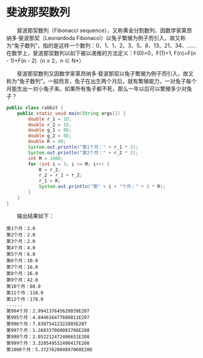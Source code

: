# 斐波那契数列

&emsp;&emsp;斐波那契数列（Fibonacci sequence），又称黄金分割数列、因数学家莱昂纳多·斐波那契（Leonardoda Fibonacci）以兔子繁殖为例子而引入，故又称为“兔子数列”，指的是这样一个数列：0、1、1、2、3、5、8、13、21、34、……在数学上，斐波那契数列以如下被以递推的方法定义：F(0)=0，F(1)=1, F(n)=F(n - 1)+F(n - 2)（n ≥ 2，n ∈ N*）

&emsp;&emsp;斐波那契数列又因数学家莱昂纳多·斐波那契以兔子繁殖为例子而引入，故又称为“兔子数列”。一般而言，兔子在出生两个月后，就有繁殖能力，一对兔子每个月能生出一对小兔子来。如果所有兔子都不死，那么一年以后可以繁殖多少对兔子？

```java
public class rabbit {
    public static void main(String args[]) {
        double r_1 = 1D;
        double r_2 = 1D;
        double g_1 = 0D;
        double g_2 = 0D;
        double R = 0D;
        System.out.println("第1个月：" + r_1 * 2);
        System.out.println("第2个月：" + r_2 * 2);
        int M = 1000;
        for (int i = 3; i <= M; i++) {
            R = r_2;
            r_2 = r_1 + r_2;
            r_1 = R;
            System.out.println("第" + i + "个月：" + 2 * R);
        }
    }
}
```

&emsp;&emsp;输出结果如下：

```
第1个月：2.0
第2个月：2.0
第3个月：2.0
第4个月：4.0
第5个月：6.0
第6个月：10.0
第7个月：16.0
第8个月：26.0
第9个月：42.0
第10个月：68.0
第11个月：110.0
第12个月：178.0
......
第994个月：2.994137645620039E207
第995个月：4.844616477608811E207
第996个月：7.83875412322885E207
第997个月：1.268337060083766E208
第998个月：2.052212472406651E208
第999个月：3.320549532490417E208
第1000个月：5.372762004897068E208
```

